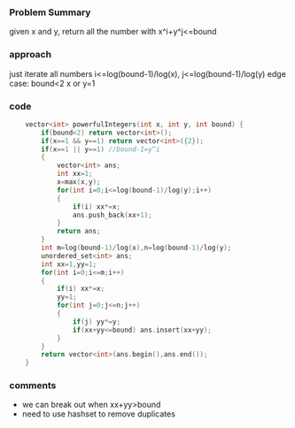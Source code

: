 ### Problem Summary
given x and y, return all the number with x^i+y^j<=bound

### approach
just iterate all numbers
i<=log(bound-1)/log(x), j<=log(bound-1)/log(y)
edge case:
bound<2
x or y=1

### code
```cpp
    vector<int> powerfulIntegers(int x, int y, int bound) {
        if(bound<2) return vector<int>();
        if(x==1 && y==1) return vector<int>({2});
        if(x==1 || y==1) //bound-1=y^i
        {
            vector<int> ans;
            int xx=1;
            x=max(x,y);
            for(int i=0;i<=log(bound-1)/log(y);i++)
            {
                if(i) xx*=x;
                ans.push_back(xx+1);   
            }
            return ans;
        }
        int m=log(bound-1)/log(x),n=log(bound-1)/log(y);
        unordered_set<int> ans;
        int xx=1,yy=1;
        for(int i=0;i<=m;i++)
        {
            if(i) xx*=x;
            yy=1;
            for(int j=0;j<=n;j++)
            {
                if(j) yy*=y;
                if(xx+yy<=bound) ans.insert(xx+yy);
            }
        }
        return vector<int>(ans.begin(),ans.end());
    }
```

### comments
- we can break out when xx+yy>bound
- need to use hashset to remove duplicates


